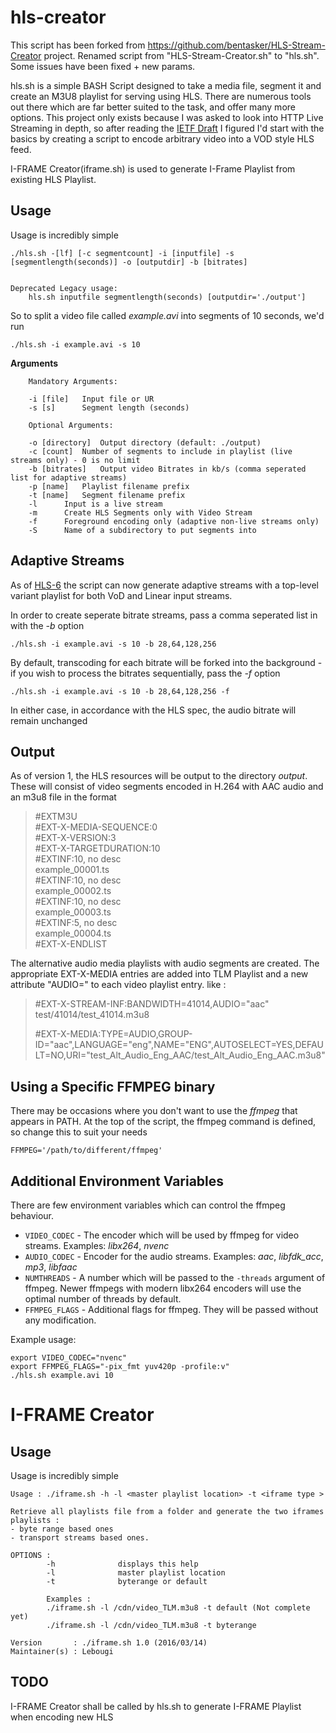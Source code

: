 hls-creator
===========

This script has been forked from https://github.com/bentasker/HLS-Stream-Creator project.
Renamed script from "HLS-Stream-Creator.sh" to "hls.sh".
Some issues have been fixed + new params.


hls.sh is a simple BASH Script designed to take a media file, segment it and create an M3U8 playlist for serving using HLS.
There are numerous tools out there which are far better suited to the task, and offer many more options. This project only exists because I was asked to look
into HTTP Live Streaming in depth, so after reading the [IETF Draft](http://tools.ietf.org/html/draft-pantos-http-live-streaming-11 "HLS on IETF") I figured I'd start with the basics by creating a script to encode arbitrary video into a VOD style HLS feed.


I-FRAME Creator(iframe.sh) is used to generate I-Frame Playlist from existing HLS Playlist.


Usage
------

Usage is incredibly simple

```
./hls.sh -[lf] [-c segmentcount] -i [inputfile] -s [segmentlength(seconds)] -o [outputdir] -b [bitrates]


Deprecated Legacy usage:
	hls.sh inputfile segmentlength(seconds) [outputdir='./output']

```

So to split a video file called *example.avi* into segments of 10 seconds, we'd run

```
./hls.sh -i example.avi -s 10
```

**Arguments**

```
    Mandatory Arguments:

	-i [file]	Input file or UR
	-s [s]  	Segment length (seconds)

    Optional Arguments:

	-o [directory]	Output directory (default: ./output)
	-c [count]	Number of segments to include in playlist (live streams only) - 0 is no limit
	-b [bitrates]	Output video Bitrates in kb/s (comma seperated list for adaptive streams)
	-p [name]	Playlist filename prefix
	-t [name]	Segment filename prefix
	-l		Input is a live stream
	-m		Create HLS Segments only with Video Stream
	-f		Foreground encoding only (adaptive non-live streams only)
	-S		Name of a subdirectory to put segments into
```


Adaptive Streams
------------------

As of [HLS-6](http://projects.bentasker.co.uk/jira_projects/browse/HLS-6.html) the script can now generate adaptive streams with a top-level variant playlist for both VoD and Linear input streams.

In order to create seperate bitrate streams, pass a comma seperated list in with the *-b* option

```
./hls.sh -i example.avi -s 10 -b 28,64,128,256
```

By default, transcoding for each bitrate will be forked into the background - if you wish to process the bitrates sequentially, pass the *-f* option

```
./hls.sh -i example.avi -s 10 -b 28,64,128,256 -f
```

In either case, in accordance with the HLS spec, the audio bitrate will remain unchanged


Output
-------

As of version 1, the HLS resources will be output to the directory *output*. These will consist of video segments encoded in H.264 with AAC audio and an m3u8 file in the format

>\#EXTM3U  
>\#EXT-X-MEDIA-SEQUENCE:0  
>\#EXT-X-VERSION:3  
>\#EXT-X-TARGETDURATION:10  
>\#EXTINF:10, no desc  
>example_00001.ts  
>\#EXTINF:10, no desc  
>example_00002.ts  
>\#EXTINF:10, no desc  
>example_00003.ts  
>\#EXTINF:5, no desc  
>example_00004.ts  
>\#EXT-X-ENDLIST


The alternative audio media playlists with audio segments are created.
The appropriate EXT-X-MEDIA entries are added into TLM Playlist and a new attribute "AUDIO=" to each video playlist entry. like :

>\#EXT-X-STREAM-INF:BANDWIDTH=41014,AUDIO="aac"  
>test/41014/test_41014.m3u8  
>  
>  
>\#EXT-X-MEDIA:TYPE=AUDIO,GROUP-ID="aac",LANGUAGE="eng",NAME="ENG",AUTOSELECT=YES,DEFAULT=NO,URI="test_Alt_Audio_Eng_AAC/test_Alt_Audio_Eng_AAC.m3u8"  



Using a Specific FFMPEG binary
-------------------------------

There may be occasions where you don't want to use the *ffmpeg* that appears in PATH. At the top of the script, the ffmpeg command is defined, so change this to suit your needs

```
FFMPEG='/path/to/different/ffmpeg'
```


Additional Environment Variables
-------------------------------

There are few environment variables which can control the ffmpeg behaviour.

* `VIDEO_CODEC` - The encoder which will be used by ffmpeg for video streams. Examples: _libx264_, _nvenc_
* `AUDIO_CODEC` - Encoder for the audio streams. Examples: _aac_, _libfdk_acc_, _mp3_, _libfaac_
* `NUMTHREADS` - A number which will be passed to the `-threads` argument of ffmpeg. Newer ffmpegs with modern libx264 encoders will use the optimal number of threads by default.
* `FFMPEG_FLAGS` - Additional flags for ffmpeg. They will be passed without any modification.

Example usage:

```
export VIDEO_CODEC="nvenc"
export FFMPEG_FLAGS="-pix_fmt yuv420p -profile:v"
./hls.sh example.avi 10
```


I-FRAME Creator
==================

Usage
------

Usage is incredibly simple


```
Usage : ./iframe.sh -h -l <master playlist location> -t <iframe type >

Retrieve all playlists file from a folder and generate the two iframes playlists :
- byte range based ones
- transport streams based ones.

OPTIONS :
        -h              displays this help
        -l              master playlist location
        -t              byterange or default

        Examples : 
        ./iframe.sh -l /cdn/video_TLM.m3u8 -t default (Not complete yet)
        ./iframe.sh -l /cdn/video_TLM.m3u8 -t byterange

Version       : ./iframe.sh 1.0 (2016/03/14) 
Maintainer(s) : Lebougi 
```

TODO
------

I-FRAME Creator shall be called by hls.sh to generate I-FRAME Playlist when encoding new HLS

